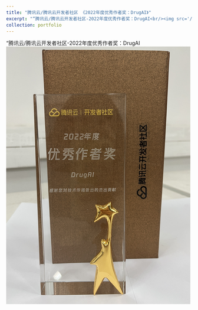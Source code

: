 ```yaml
---
title: "腾讯云/腾讯云开发者社区 《2022年度优秀作者奖：DrugAI》"
excerpt: "“腾讯云/腾讯云开发者社区-2022年度优秀作者奖：DrugAI<br/><img src='/images/cloud-tencent-2023.png'>"
collection: portfolio
---
```



“腾讯云/腾讯云开发者社区-2022年度优秀作者奖：DrugAI<br/><img src='/images/cloud-tencent-2023.png'>
